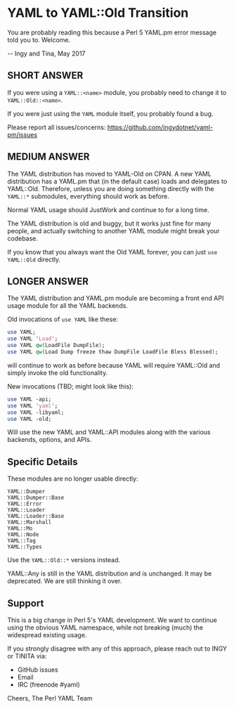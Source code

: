 YAML to YAML::Old Transition
============================

You are probably reading this because a Perl 5 YAML.pm error message told you
to. Welcome.

-- Ingy and Tina, May 2017

## SHORT ANSWER

If you were using a `YAML::<name>` module, you probably need to change it to
`YAML::Old::<name>`.

If you were just using the `YAML` module itself, you probably found a bug.

Please report all issues/concerns: https://github.com/ingydotnet/yaml-pm/issues

## MEDIUM ANSWER

The YAML distribution has moved to YAML-Old on CPAN. A new YAML distribution
has a YAML.pm that (in the default case) loads and delegates to YAML::Old.
Therefore, unless you are doing something directly with the `YAML::*`
submodules, everything should work as before.

Normal YAML usage should JustWork and continue to for a long time.

The YAML distribution is old and buggy, but it works just fine for many people,
and actually switching to another YAML module might break your codebase.

If you know that you always want the Old YAML forever, you can just `use
YAML::Old` directly.

## LONGER ANSWER

The YAML distribution and YAML.pm module are becoming a front end API usage
module for all the YAML backends.

Old invocations of `use YAML` like these:
```perl
use YAML;
use YAML 'Load';
use YAML qw(LoadFile DumpFile);
use YAML qw(Load Dump freeze thaw DumpFile LoadFile Bless Blessed);
```

will continue to work as before because YAML will require YAML::Old and simply
invoke the old functionality.

New invocations (TBD; might look like this):
```perl
use YAML -api;
use YAML 'yaml';
use YAML -libyaml;
use YAML -old;
```

Will use the new YAML and YAML::API modules along with the various backends,
options, and APIs.

## Specific Details

These modules are no longer usable directly:
```
YAML::Dumper
YAML::Dumper::Base
YAML::Error
YAML::Loader
YAML::Loader::Base
YAML::Marshall
YAML::Mo
YAML::Node
YAML::Tag
YAML::Types
```

Use the `YAML::Old::*` versions instead.

YAML::Any is still in the YAML distribution and is unchanged. It may be
deprecated. We are still thinking it over.

## Support

This is a big change in Perl 5's YAML development. We want to continue using
the obvious YAML namespace, while not breaking (much) the widespread existing
usage.

If you strongly disagree with any of this approach, please reach out to INGY or
TINITA via:

* GitHub issues
* Email
* IRC (freenode #yaml)

Cheers, The Perl YAML Team

